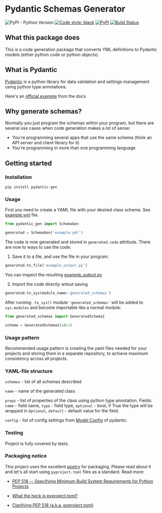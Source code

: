 # Pydantic Schemas Generator
![PyPI - Python Version](https://img.shields.io/pypi/pyversions/pydantic-gen)
[![Code style: black](https://img.shields.io/badge/code%20style-black-000000.svg)](https://github.com/psf/black)
[![PyPI](https://img.shields.io/pypi/v/pydantic-gen)](https://pypi.org/project/pydantic-gen/)
[![Build Status](https://img.shields.io/endpoint.svg?url=https%3A%2F%2Factions-badge.atrox.dev%2Flicht1stein%2Fpydantic-gen%2Fbadge&style=flat)](https://actions-badge.atrox.dev/licht1stein/pydantic-gen/goto)


## What this package does
This is a code generation package that converts YML definitions to Pydantic models (either python code or python objects).


## What is Pydantic 
[Pydantic](https://pydantic-docs.helpmanual.io/) is a python library for data validation and settings management using 
python type annotations.

Here's an [official example](https://pydantic-docs.helpmanual.io/#example) from the docs

## Why generate schemas?

Normally you just program the schemas within your program, but there are several 
use cases when code generation makes a lot of sense:

* You're programming several apps that use the same schema (think an API server 
and client library for it)
* You're programming in more than one programming language

## Getting started

### Installation

`pip install pydantic-gen`


### Usage

First you need to create a YAML file with your desired class schema. See 
[example.yml](./example.yml) file.

```python
from pydantic_gen import SchemaGen

generated = SchemaGen('example.yml')
```

The code is now generated and stored in `generated.code` attribute. There are 
now to ways to use the code:

1. Save it to a file, and use the file in your program.

```python
generated.to_file('example_output.py')
```

You can inspect the resulting [example_output.py](./example_output.py)

2. Import the code directly witout saving

```python
generated.to_sys(module_name='generated_schemas')
```

After running `.to_sys()` module `'generated_schemas'` will be added to
`sys.modules` and become importable like a normal module:

```python
from generated_schemas import GeneratedSchema1

schema = GeneratedSchema1(id=1)
``` 

### Usage pattern

Recommended usage pattern is creating the yaml files needed for your projects
and storing them in a separate repository, to achieve maximum consistency across all projects.

### YAML-file structure

`schemas` - list of all schemas described

`name` - name of the generated class

`props` - list of properties of the class using python type 
annotation. Fields: `name` - field name, `type` - field type,
`optional` - bool, if True the type will be wrapped in `Optional`,
`default` - default value for the field.

`config` - list of config settings from [Model Config](https://pydantic-docs.helpmanual.io/usage/model_config/)
of pydantic.

### Testing

Project is fully covered by tests.

### Packaging notice
This project uses the excellent [poetry](https://python-poetry.org) for packaging. Please read about it and let's all start using
`pyproject.toml` files as a standard. Read more:

* [PEP 518 -- Specifying Minimum Build System Requirements for Python Projects](https://www.python.org/dev/peps/pep-0518/)

* [What the heck is pyproject.toml?](https://snarky.ca/what-the-heck-is-pyproject-toml/)

* [Clarifying PEP 518 (a.k.a. pyproject.toml)](https://snarky.ca/clarifying-pep-518/)


